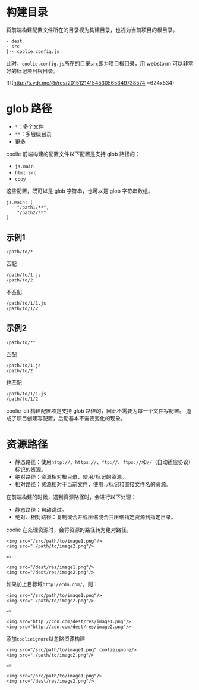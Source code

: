 # 构建目录
将前端构建配置文件所在的目录视为构建目录，也视为当前项目的根目录。
```
- dest
- src
|-- coolie.config.js
```

此时，`coolie.config.js`所在的目录`src`即为项目根目录，用 webstorm 可以非常好的标记项目根目录。

![](http://s.ydr.me/@/res/20151214154530565349738574 =624x534)


# glob 路径

- `*`：多个文件
- `**`：多层级目录
- [更多](https://www.npmjs.com/package/glob)

coolie 前端构建的配置文件以下配置是支持 glob 路径的：

- `js.main`
- `html.src`
- `copy`

这些配置，既可以是 glob 字符串，也可以是 glob 字符串数组。

```
js.main: [
    "/path1/**",
    "/path2/**"
]
```


## 示例1
```
/path/to/*
```
匹配
```
/path/to/1.js
/path/to/2
```
不匹配
```
/path/to/1/1.js
/path/to/1/2
```

## 示例2
```
/path/to/**
```
匹配
```
/path/to/1.js
/path/to/2
```
也匹配
```
/path/to/1/1.js
/path/to/1/2
```

coolie-cli 构建配置项是支持 glob 路径的，因此不需要为每一个文件写配置。
造成了项目创建写配置，后期基本不需要变化的现象。



# 资源路径

- 静态路径：使用`http://`、`https://`、`ftp://`、`ftps://`和`//`（自动适应协议）标记的资源。
- 绝对路径：资源相对根目录，使用`/`标记的资源。
- 相对路径：资源相对于当前文件，使用`./`标记和直接文件名的资源。
    
在前端构建的时候，遇到资源路径时，会进行以下处理：

- 静态路径：自动跳过。
- 绝对、相对路径：复制或合并或压缩或合并压缩指定资源到指定目录。

coolie 在处理资源时，会将资源的路径转为绝对路径。

```
<img src="/src/path/to/image1.png"/>
<img src="./path/to/image2.png"/>

=>

<img src="/dest/res/image1.png"/>
<img src="/dest/res/image2.png"/>
```

如果加上目标域`http://cdn.com/`，则：
```
<img src="/src/path/to/image1.png"/>
<img src="./path/to/image2.png"/>

=>

<img src="http://cdn.com/dest/res/image1.png"/>
<img src="http://cdn.com/dest/res/image2.png"/>
```


添加`coolieignore`以忽略资源构建
```
<img src="/src/path/to/image1.png" coolieignore/>
<img src="./path/to/image2.png"/>

=>

<img src="/src/path/to/image1.png"/>
<img src="/dest/res/image2.png"/>
```

